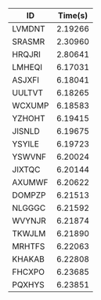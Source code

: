 |ID|Time(s)|
|-|-|
|LVMDNT|2.19266|
|SRASMR|2.30960|
|HRQJRI|2.80641|
|LMHEQI|6.17031|
|ASJXFI|6.18041|
|UULTVT|6.18265|
|WCXUMP|6.18583|
|YZHOHT|6.19415|
|JISNLD|6.19675|
|YSYILE|6.19723|
|YSWVNF|6.20024|
|JIXTQC|6.20144|
|AXUMWF|6.20622|
|DOMPZP|6.21513|
|NLGGGC|6.21592|
|WVYNJR|6.21874|
|TKWJLM|6.21890|
|MRHTFS|6.22063|
|KHAKAB|6.22808|
|FHCXPO|6.23685|
|PQXHYS|6.23851|
